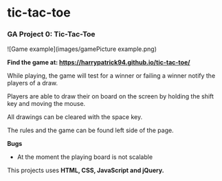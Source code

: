 # tic-tac-toe
### GA Project 0: Tic-Tac-Toe

![Game example](images/gamePicture example.png)

**Find the game at: https://harrypatrick94.github.io/tic-tac-toe/**

While playing, the game will test for a winner or failing a winner notify the players of a draw.

Players are able to draw their on board on the screen by holding the shift key and moving the mouse.

All drawings can be cleared with the space key.

The rules and the game can be found left side of the page.

**Bugs**
* At the moment the playing board is not scalable

This projects uses **HTML, CSS, JavaScript and jQuery.**
